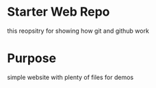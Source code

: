 # Starter Web Repo 

this reopsitry for showing how git and github work 
# Purpose 

simple website with plenty of files for demos

